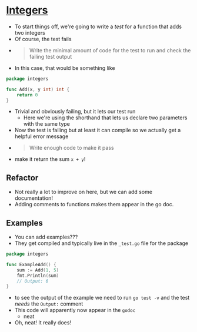 # [Integers](https://quii.gitbook.io/learn-go-with-tests/go-fundamentals/integers)

* To start things off, we're going to write a _test_ for a function that adds two integers
* Of course, the test fails
* > Write the minimal amount of code for the test to run and check the failing test output
* In this case, that would be something like

```go
package integers

func Add(x, y int) int {
	return 0
}
```

* Trivial and obviously failing, but it lets our test run
  * Here we're using the shorthand that lets us declare two parameters with the same type
* Now the test is failing but at least it can compile so we actually get a helpful error message
* > Write enough code to make it pass
* make it return the sum `x + y`!

## Refactor
* Not really a lot to improve on here, but we can add some documentation!
* Adding comments to functions makes them appear in the go doc.

## Examples
* You can add examples???
* They get compiled and typically live in the `_test.go` file for the package
```go
package integers

func ExampleAdd() {
	sum := Add(1, 5)
	fmt.Println(sum)
	// Output: 6
}
```
* to see the output of the example we need to run `go test -v` and the test _needs_ the `Output:` comment
* This code will apparently now appear in the `godoc`
  * neat
* Oh, neat! It really does!
